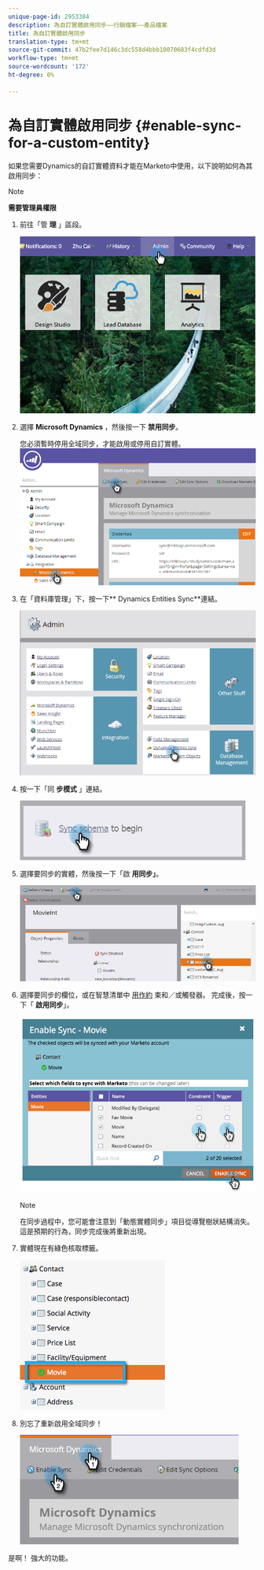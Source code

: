 ```yaml
---
unique-page-id: 2953384
description: 為自訂實體啟用同步——行銷檔案——產品檔案
title: 為自訂實體啟用同步
translation-type: tm+mt
source-git-commit: 47b2fee7d146c3dc558d4bbb10070683f4cdfd3d
workflow-type: tm+mt
source-wordcount: '172'
ht-degree: 0%

---
```



# 為自訂實體啟用同步 {#enable-sync-for-a-custom-entity}

如果您需要Dynamics的自訂實體資料才能在Marketo中使用，以下說明如何為其啟用同步：

>[!NOTE]
>
>**需要管理員權限**

1. 前往「管 **理** 」區段。

   ![](assets/image2014-10-20-14-3a32-3a16.png)

1. 選擇 **Microsoft Dynamics** ，然後按一下 **禁用同步**。

   您必須暫時停用全域同步，才能啟用或停用自訂實體。
   ![](assets/image2015-11-10-9-3a0-3a6.png)

1. 在「資料庫管理」下，按一下** Dynamics Entities Sync**連結。

   ![](assets/image2015-11-10-9-3a6-3a55.png)

1. 按一下「同 **步模式** 」連結。

   ![](assets/image2015-11-10-9-3a41-3a37.png)

1. 選擇要同步的實體，然後按一下「啟 **用同步」**。

   ![](assets/image2015-11-10-9-3a44-3a35.png)

1. 選擇要同步的欄位，或在智慧清單中 [用作約](../../../../../product-docs/core-marketo-concepts/smart-lists-and-static-lists/using-smart-lists/add-a-constraint-to-a-smart-list-filter.md) 束和／或觸發器。 完成後，按一下「 **啟用同步**」。

   ![](assets/image2014-10-20-14-3a32-3a55.png)

   >[!NOTE]
   >
   >在同步過程中，您可能會注意到「動態實體同步」項目從導覽樹狀結構消失。 這是預期的行為，同步完成後將重新出現。

1. 實體現在有綠色核取標籤。

   ![](assets/image2014-10-20-14-3a33-3a4.png)

1. 別忘了重新啟用全域同步！

   ![](assets/image2015-11-10-9-3a48-3a35.png)

是啊！ 強大的功能。
